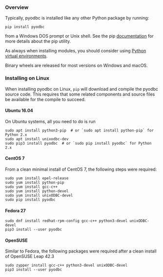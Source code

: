 ### Overview

Typically, pyodbc is installed like any other Python package by running:

~~~
pip install pyodbc
~~~

from a Windows DOS prompt or Unix shell.  See the pip [documentation](https://pip.pypa.io/en/latest/user_guide.html "pip user guide") for more details about the pip utility.

As always when installing modules, you should consider using [Python virtual environments](http://docs.python-guide.org/en/latest/dev/virtualenvs/).

Binary wheels are released for most versions on Windows and macOS.

### Installing on Linux

When installing pyodbc on Linux, `pip` will download and compile the pyodbc source code. This requires that some related components and source files be available for the compile to succeed. 

#### Ubuntu 16.04

On Ubuntu systems, all you need to do is run

~~~
sudo apt install python3-pip  # or `sudo apt install python-pip` for Python 2.x
sudo apt install unixodbc-dev
sudo pip3 install pyodbc  # or `sudo pip install pyodbc` for Python 2.x
~~~

#### CentOS 7

From a clean minimal install of CentOS 7, the following steps were required:

~~~
sudo yum install epel-release
sudo yum install python-pip
sudo yum install gcc-c++
sudo yum install python-devel
sudo yum install unixODBC-devel
sudo pip install pyodbc
~~~

#### Fedora 27

~~~
sudo dnf install redhat-rpm-config gcc-c++ python3-devel unixODBC-devel
pip3 install --user pyodbc
~~~

#### OpenSUSE

Similar to Fedora, the following packages were required after a clean install of OpenSUSE Leap 42.3

~~~
sudo zypper install gcc-c++ python3-devel unixODBC-devel
pip3 install --user pyodbc
~~~